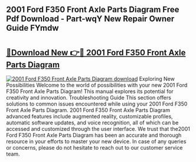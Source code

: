 ## 2001 Ford F350 Front Axle Parts Diagram Free Pdf Download - Part-wqY New Repair Owner Guide FYmdw

# <h2><a href="http://dfrc9z5.blite.top/?on=2001+Ford+F350+Front+Axle+Parts+Diagram">🔗Download New 👉🔴 2001 Ford F350 Front Axle Parts Diagram</a></h2>

[![2001 Ford F350 Front Axle Parts Diagram download](https://i.imgur.com/lujVjoI.png)](http://dfrc9z5.blite.top/?on=2001+Ford+F350+Front+Axle+Parts+Diagram)
Exploring New Possibilities Welcome to the world of possibilities with your new 2001 Ford F350 Front Axle Parts Diagram! This manual explores its potential for creativity and innovation. Troubleshooting Guide This section offers solutions to common issues encountered while using your 2001 Ford F350 Front Axle Parts Diagram. 2001 Ford F350 Front Axle Parts Diagram advanced features include augmented reality, customizable profiles, automatic software updates, and voice recognition, all of which can be accessed and customized through the user interface. We trust that the2001 Ford F350 Front Axle Parts Diagram has been an accurate and thorough resource in your efforts to master your new device. In case of any queries or concerns, please do not hesitate to reach out to our customer service team.
